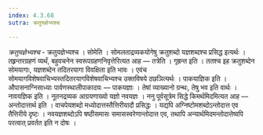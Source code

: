 ```yaml
---
index: 4.3.68
sutra: क्रतुयज्ञेभ्यश्च

---
```

_क्रतुयज्ञेभ्यश्च_ - क्रतुयज्ञेभ्यश्च । सोमेति । सोमलताद्रव्यकयोगेषु क्रतुशब्दो यज्ञशब्दश्च प्रसिद्ध इत्यर्थः । तह्र्रन्तरग्रहणं व्यर्थं, बहुवचनेन स्वरूपग्रहणनिवृत्तेरित्यत आह — तत्रेति । गृह्रन्त इति । ततश्च इह क्रतुशब्देन सोमयागाः, यज्ञशब्देन तदितरयागा विवक्षिता इति भावः । एवंच सोमयागविशेषवाचिभ्यस्तदितरयागविशेषवाचिभ्यश्च उक्तविषये ठछञित्यर्थः । पाकयाज्ञिक इति । औपासनाग्निसाध्याः पार्वणस्थालीपाकादयः — पाकयज्ञाः । तेषां व्याख्यानो ग्रन्थः, तेषु भव इति वार्थः । नावयज्ञिक इति । नूतनद्रव्यक आग्रयणाख्यो यज्ञो नवयज्ञः । ननु पूर्वसूत्रेम सिद्धे किमर्थमिदमित्यत आह — अन्तोदात्तार्थ इति । वाचपेयशब्दो मध्योदात्तस्तैत्तिरीयादौ प्रसिद्धः । यद्यपि अग्निष्टोमशब्दोऽन्तोदात्त एव तैत्तिरीये दृष्टः । नवयज्ञशब्दोऽपि षष्ठीसमासः समासस्वरेणान्तोदात्त एव, तथापि अन्यार्थमिदमन्तोदात्तेष्वपि परत्वात् प्रवर्तत इति न दोषः ।